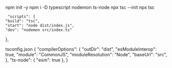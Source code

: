 npm init -y
npm i -D typescript nodemon ts-node
npx tsc --init
npx tsc

     "scripts": {
    "build": "tsc",
    "start": "node dist/index.js",
    "dev": "nodemon src/index.ts"
  },


tsconfig.json
    {
  "compilerOptions": {
    "outDir": "dist",
    "esModuleInterop": true,
    "module": "CommonJS",
    "moduleResolution": "Node",
    "baseUrl": "src",
  },
  "ts-node": {
    "esm": true
  },
}